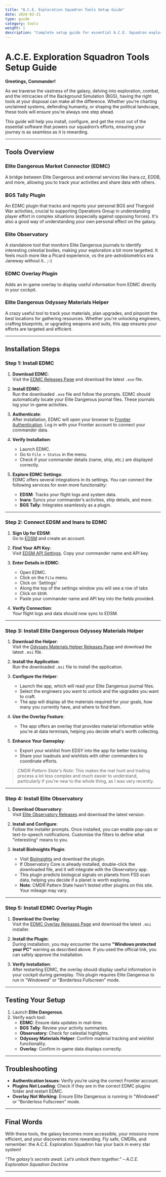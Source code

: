 ```yaml
---
title: "A.C.E. Exploration Squadron Tools Setup Guide"
date: 2024-03-21
type: guide
category: tools
weight: 1
description: "Complete setup guide for essential A.C.E. Squadron exploration and analysis tools"
---
```


# A.C.E. Exploration Squadron Tools Setup Guide

**Greetings, Commander!**

As we traverse the vastness of the galaxy, delving into exploration, combat, and the intricacies of the Background Simulation (BGS), having the right tools at your disposal can make all the difference. Whether you're charting unclaimed systems, defending humanity, or shaping the political landscape, these tools will ensure you're always one step ahead.

This guide will help you install, configure, and get the most out of the essential software that powers our squadron’s efforts, ensuring your journey is as seamless as it is rewarding.

---

## Tools Overview

### **Elite Dangerous Market Connector (EDMC)**  
A bridge between Elite Dangerous and external services like Inara.cz, EDDB, and more, allowing you to track your activities and share data with others.

### **BGS Tally Plugin**  
An EDMC plugin that tracks and reports your personal BGS and Thargoid War activities, crucial to supporting Operations Group in understanding player effort in complex situations (especially against opposing forces). It's also a good way of understanding your own personal effect on the galaxy.

### **Elite Observatory**  
A standalone tool that monitors Elite Dangerous journals to identify interesting celestial bodies, making your exploration a bit more targetted. It feels much more like a Picard experience, vs the pre-astrobiometrics era Janeway without it.. ;-)

### **EDMC Overlay Plugin**  
Adds an in-game overlay to display useful information from EDMC directly in your cockpit.

### **Elite Dangerous Odyssey Materials Helper**  
A crazy useful tool to track your materials, plan upgrades, and pinpoint the best locations for gathering resources. Whether you're unlocking engineers, crafting blueprints, or upgrading weapons and suits, this app ensures your efforts are targeted and efficient.

---

## Installation Steps

### Step 1: Install EDMC
1. **Download EDMC**:  
   Visit the [EDMC Releases Page](https://github.com/EDCD/EDMarketConnector/releases) and download the latest `.exe` file.

2. **Install EDMC**:  
   Run the downloaded `.exe` file and follow the prompts. EDMC should automatically locate your Elite Dangerous journal files. These journals log your in-game activities.

3. **Authenticate**:  
   After installation, EDMC will open your browser to [Frontier Authentication](https://auth.frontierstore.net). Log in with your Frontier account to connect your commander data.

4. **Verify Installation**:  
   - Launch EDMC.  
   - Go to `File > Status` in the menu.  
   - Check if your commander details (name, ship, etc.) are displayed correctly.

5. **Explore EDMC Settings**:  
   EDMC offers several integrations in its settings. You can connect the following services for even more functionality:
   - **EDSM**: Tracks your flight logs and system data.  
   - **Inara**: Syncs your commander’s activities, ship details, and more.  
   - **BGS Tally**: Integrates seamlessly as a plugin.

---

### Step 2: Connect EDSM and Inara to EDMC
1. **Sign Up for EDSM**:  
   Go to [EDSM](https://www.edsm.net/) and create an account.

2. **Find Your API Key**:  
   Visit [EDSM API Settings](https://www.edsm.net/en/settings/api). Copy your commander name and API key.

3. **Enter Details in EDMC**:  
   - Open EDMC.  
   - Click on the `File` menu.
   - Click on `Settings'
   - Along the top of the settings window you will see a row of tabs
   - Click on `EDSM`.  
   - Paste your commander name and API key into the fields provided.

4. **Verify Connection**:  
   Your flight logs and data should now sync to EDSM.

---

### Step 3: Install Elite Dangerous Odyssey Materials Helper
1. **Download the Helper**:  
   Visit the [Odyssey Materials Helper Releases Page](https://github.com/jixxed/ed-odyssey-materials-helper/releases) and download the latest `.msi` file.

2. **Install the Application**:  
   Run the downloaded `.msi` file to install the application.

3. **Configure the Helper**:  
   - Launch the app, which will read your Elite Dangerous journal files.  
   - Select the engineers you want to unlock and the upgrades you want to craft.  
   - The app will display all the materials required for your goals, how many you currently have, and where to find them.  

4. **Use the Overlay Feature**:  
   - The app offers an overlay that provides material information while you're at data terminals, helping you decide what's worth collecting.

5. **Enhance Your Gameplay**:  
   - Export your wishlist from EDSY into the app for better tracking.  
   - Share your loadouts and wishlists with other commanders to coordinate efforts.  

> *CMDR Pattern State's Note*: This makes the mat hunt and trading process a lot less complex and much easier to understand, particularly if you're new to the whole thing, as I was very recently.

---

### Step 4: Install Elite Observatory
1. **Download Observatory**:  
   Visit [Elite Observatory Releases](https://observatory.xjph.net/release) and download the latest version.

2. **Install and Configure**:  
   Follow the installer prompts. Once installed, you can enable pop-ups or text-to-speech notifications. Customise the filters to define what "interesting" means to you.

3. **Install BioInsights Plugin**:  
   - Visit [BioInsights](https://edjp.colacube.net/observatory) and download the plugin.  
   - If Observatory Core is already installed, double-click the downloaded file, and it will integrate with the Observatory app.  
   - This plugin predicts biological signals on planets from FSS scan data, helping you decide if a planet is worth exploring.  
   - **Note**: CMDR Pattern State hasn’t tested other plugins on this site. Your mileage may vary.

---

### Step 5: Install EDMC Overlay Plugin
1. **Download the Overlay**:  
   Visit the [EDMC Overlay Releases Page](https://github.com/inorton/EDMCOverlay/releases) and download the latest `.msi` installer.

2. **Install the Plugin**:  
   During installation, you may encounter the same **"Windows protected your PC"** warning as described above. If you used the official link, you can safely approve the installation.  

3. **Verify Installation**:  
   After restarting EDMC, the overlay should display useful information in your cockpit during gameplay. This plugin requires Elite Dangerous to run in "Windowed" or "Borderless Fullscreen" mode.

---

## Testing Your Setup
1. Launch **Elite Dangerous**.
2. Verify each tool:  
   - **EDMC**: Ensure data updates in real-time.  
   - **BGS Tally**: Review your activity summaries.  
   - **Observatory**: Check for celestial highlights.  
   - **Odyssey Materials Helper**: Confirm material tracking and wishlist functionality.  
   - **Overlay**: Confirm in-game data displays correctly.

---

## Troubleshooting
- **Authentication Issues**: Verify you’re using the correct Frontier account.  
- **Plugins Not Loading**: Check if they are in the correct EDMC plugins folder and restart EDMC.  
- **Overlay Not Working**: Ensure Elite Dangerous is running in "Windowed" or "Borderless Fullscreen" mode.

---

## Final Words

With these tools, the galaxy becomes more accessible, your missions more efficient, and your discoveries more rewarding. Fly safe, CMDRs, and remember: the A.C.E. Exploration Squadron has your back in every star system!

*“The galaxy’s secrets await. Let’s unlock them together.” – A.C.E. Exploration Squadron Doctrine*

---
